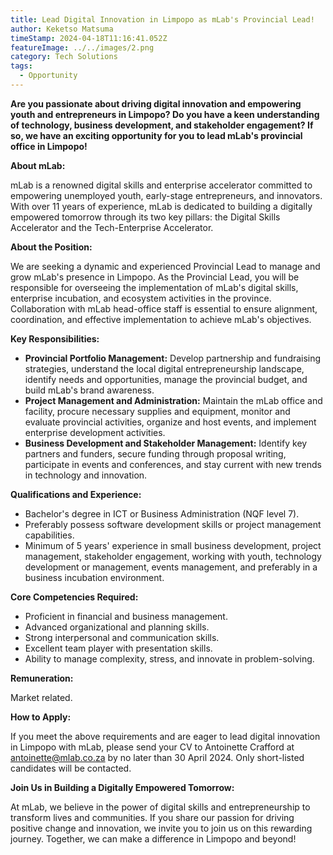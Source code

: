 ```yaml
---
title: Lead Digital Innovation in Limpopo as mLab's Provincial Lead!
author: Keketso Matsuma
timeStamp: 2024-04-18T11:16:41.052Z
featureImage: ../../images/2.png
category: Tech Solutions
tags:
  - Opportunity
---
```

**Are you passionate about driving digital innovation and empowering youth and entrepreneurs in Limpopo? Do you have a keen understanding of technology, business development, and stakeholder engagement? If so, we have an exciting opportunity for you to lead mLab's provincial office in Limpopo!**

**About mLab:**

mLab is a renowned digital skills and enterprise accelerator committed to empowering unemployed youth, early-stage entrepreneurs, and innovators. With over 11 years of experience, mLab is dedicated to building a digitally empowered tomorrow through its two key pillars: the Digital Skills Accelerator and the Tech-Enterprise Accelerator.

**About the Position:**

We are seeking a dynamic and experienced Provincial Lead to manage and grow mLab's presence in Limpopo. As the Provincial Lead, you will be responsible for overseeing the implementation of mLab's digital skills, enterprise incubation, and ecosystem activities in the province. Collaboration with mLab head-office staff is essential to ensure alignment, coordination, and effective implementation to achieve mLab's objectives.

**Key Responsibilities:**

* **Provincial Portfolio Management:** Develop partnership and fundraising strategies, understand the local digital entrepreneurship landscape, identify needs and opportunities, manage the provincial budget, and build mLab's brand awareness.
* **Project Management and Administration:** Maintain the mLab office and facility, procure necessary supplies and equipment, monitor and evaluate provincial activities, organize and host events, and implement enterprise development activities.
* **Business Development and Stakeholder Management:** Identify key partners and funders, secure funding through proposal writing, participate in events and conferences, and stay current with new trends in technology and innovation.

**Qualifications and Experience:**

* Bachelor's degree in ICT or Business Administration (NQF level 7).
* Preferably possess software development skills or project management capabilities.
* Minimum of 5 years' experience in small business development, project management, stakeholder engagement, working with youth, technology development or management, events management, and preferably in a business incubation environment.

**Core Competencies Required:**

* Proficient in financial and business management.
* Advanced organizational and planning skills.
* Strong interpersonal and communication skills.
* Excellent team player with presentation skills.
* Ability to manage complexity, stress, and innovate in problem-solving.

**Remuneration:**

Market related.

**How to Apply:**

If you meet the above requirements and are eager to lead digital innovation in Limpopo with mLab, please send your CV to Antoinette Crafford at [antoinette@mlab.co.za](<>) by no later than 30 April 2024. Only short-listed candidates will be contacted.

**Join Us in Building a Digitally Empowered Tomorrow:**

At mLab, we believe in the power of digital skills and entrepreneurship to transform lives and communities. If you share our passion for driving positive change and innovation, we invite you to join us on this rewarding journey. Together, we can make a difference in Limpopo and beyond!
